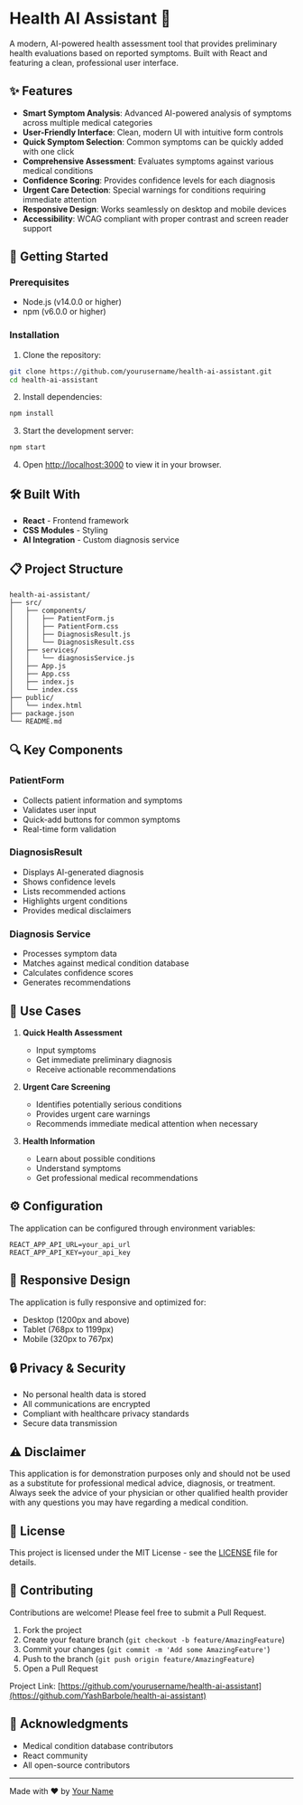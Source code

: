# Health AI Assistant 🏥

A modern, AI-powered health assessment tool that provides preliminary health evaluations based on reported symptoms. Built with React and featuring a clean, professional user interface.

## ✨ Features

- **Smart Symptom Analysis**: Advanced AI-powered analysis of symptoms across multiple medical categories
- **User-Friendly Interface**: Clean, modern UI with intuitive form controls
- **Quick Symptom Selection**: Common symptoms can be quickly added with one click
- **Comprehensive Assessment**: Evaluates symptoms against various medical conditions
- **Confidence Scoring**: Provides confidence levels for each diagnosis
- **Urgent Care Detection**: Special warnings for conditions requiring immediate attention
- **Responsive Design**: Works seamlessly on desktop and mobile devices
- **Accessibility**: WCAG compliant with proper contrast and screen reader support

## 🚀 Getting Started

### Prerequisites

- Node.js (v14.0.0 or higher)
- npm (v6.0.0 or higher)

### Installation

1. Clone the repository:
```bash
git clone https://github.com/yourusername/health-ai-assistant.git
cd health-ai-assistant
```

2. Install dependencies:
```bash
npm install
```

3. Start the development server:
```bash
npm start
```

4. Open [http://localhost:3000](http://localhost:3000) to view it in your browser.

## 🛠️ Built With

- **React** - Frontend framework
- **CSS Modules** - Styling
- **AI Integration** - Custom diagnosis service

## 📋 Project Structure

```
health-ai-assistant/
├── src/
│   ├── components/
│   │   ├── PatientForm.js
│   │   ├── PatientForm.css
│   │   ├── DiagnosisResult.js
│   │   └── DiagnosisResult.css
│   ├── services/
│   │   └── diagnosisService.js
│   ├── App.js
│   ├── App.css
│   ├── index.js
│   └── index.css
├── public/
│   └── index.html
├── package.json
└── README.md
```

## 🔍 Key Components

### PatientForm
- Collects patient information and symptoms
- Validates user input
- Quick-add buttons for common symptoms
- Real-time form validation

### DiagnosisResult
- Displays AI-generated diagnosis
- Shows confidence levels
- Lists recommended actions
- Highlights urgent conditions
- Provides medical disclaimers

### Diagnosis Service
- Processes symptom data
- Matches against medical condition database
- Calculates confidence scores
- Generates recommendations

## 🎯 Use Cases

1. **Quick Health Assessment**
   - Input symptoms
   - Get immediate preliminary diagnosis
   - Receive actionable recommendations

2. **Urgent Care Screening**
   - Identifies potentially serious conditions
   - Provides urgent care warnings
   - Recommends immediate medical attention when necessary

3. **Health Information**
   - Learn about possible conditions
   - Understand symptoms
   - Get professional medical recommendations

## ⚙️ Configuration

The application can be configured through environment variables:

```env
REACT_APP_API_URL=your_api_url
REACT_APP_API_KEY=your_api_key
```

## 📱 Responsive Design

The application is fully responsive and optimized for:
- Desktop (1200px and above)
- Tablet (768px to 1199px)
- Mobile (320px to 767px)

## 🔒 Privacy & Security

- No personal health data is stored
- All communications are encrypted
- Compliant with healthcare privacy standards
- Secure data transmission

## ⚠️ Disclaimer

This application is for demonstration purposes only and should not be used as a substitute for professional medical advice, diagnosis, or treatment. Always seek the advice of your physician or other qualified health provider with any questions you may have regarding a medical condition.

## 📄 License

This project is licensed under the MIT License - see the [LICENSE](LICENSE) file for details.

## 🤝 Contributing

Contributions are welcome! Please feel free to submit a Pull Request.

1. Fork the project
2. Create your feature branch (`git checkout -b feature/AmazingFeature`)
3. Commit your changes (`git commit -m 'Add some AmazingFeature'`)
4. Push to the branch (`git push origin feature/AmazingFeature`)
5. Open a Pull Request





Project Link: [https://github.com/yourusername/health-ai-assistant](https://github.com/YashBarbole/health-ai-assistant)

## 🙏 Acknowledgments

- Medical condition database contributors
- React community
- All open-source contributors

---

Made with ❤️ by [Your Name](https://github.com/YashBarbole)
